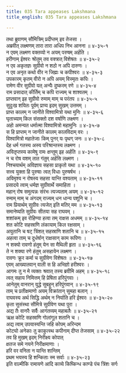 ```yaml
---
title: 035 Tara appeases Lakshmana
title_english: 035 Tara appeases Lakshmana

---
```


<div class="audioEmbed"  caption="श्रीराम-हरिसीताराममूर्ति-घनपाठिभ्यां वचनम्" src="https://archive.org/download/Ramayana-recitation-Sriram-harisItArAmamUrti-Ghanapaati-v2/Kanda_4/Kanda_4_KSK-035-Tharaya_Lakshmana_Santhvanam.mp3"></div>

तथा ब्रुवाणम् सौमित्रिम् प्रदीप्तम् इव तेजसा ।  
अब्रवीत् लक्ष्मणम् तारा तारा अधिप निभ आनना ॥ ४-३५-१  
न एवम् लक्ष्मण वक्तव्यो न अयम् परुषम् अर्हति ।  
हरीणाम् ईश्वरः श्रोतुम् तव वक्त्रात् विशेषतः ॥ ४-३५-२  
न एव अकृतज्ञः सुग्रीवो न शठो न अपि दारुणः ।  
न एव अनृत कथो वीर न जिह्मः च कपीश्वरः ॥ ४-३५-३  
उपकारम् कृतम् वीरो न अपि अयम् विस्मृतः कपिः ।  
रामेण वीर सुग्रीवो यत् अन्यैः दुष्करम् रणे ॥ ४-३५-४  
राम प्रसादात् कीर्तिम् च कपि राज्यम् च शाश्वतम् ।  
प्राप्तवान् इह सुग्रीवो रुमाम् माम् च परंतप ॥ ४-३५-५  
सुदुःख शयितः पूर्वम् प्राप्य इदम् सुखम् उत्तमम् ।  
प्राप्त कालम् न जानीते विश्वामित्रो यथा मुनिः ॥ ४-३५-६  
घृताच्याम् किल संसक्तो दश वर्षाणि लक्ष्मण ।  
अहो अमन्यत धर्मात्मा विश्वामित्रो महामुनिः ॥ ४-३५-७  
स हि प्राप्तम् न जानीते कालम् कालविदाम् वरः ।  
विश्वामित्रो महातेजाः किम् पुनर् यः पृथग् जनः ॥ ४-३५-८  
देह धर्म गतस्य अस्य परिश्रान्तस्य लक्ष्मण ।  
अवितृप्तस्य कामेषु रामः क्षन्तुम् इह अर्हति ॥ ४-३५-९  
न च रोष वशम् तात गंतुम् अर्हसि लक्ष्मण ।  
निश्चयार्थम् अविज्ञाय सहसा प्राकृतो यथा ॥ ४-३५-१०  
सत्त्व युक्ता हि पुरुषाः त्वत् विधाः पुरुषर्षभ ।  
अविमृश्य न रोषस्य सहसा यान्ति वश्यताम् ॥ ४-३५-११  
प्रसादये त्वाम् धर्मज्ञ सुग्रीवार्थे समाहिता ।  
महान् रोष समुत्पन्नः संरंभः त्यज्यताम् अयम् ॥ ४-३५-१२  
रुमाम् माम् च अंगदम् राज्यम् धन धान्य पशूनि च ।  
राम प्रियार्थम् सुग्रीवः त्यजेत् इति मतिर् मम ॥ ४-३५-१३  
समानेष्यति सुग्रीवः सीतया सह राघवम् ।  
शशांकम् इव रोहिण्या हत्वा तम् राक्षस अधमम् ॥ ४-३५-१४  
शत कोटि सहस्राणि लंकायाम् किल रक्षसाम् ।  
अयुतानि च षट् त्रिंशत् सहस्राणि शतानि च ॥ ४-३५-१५  
अहत्वा ताम् च दुर्धर्षान् राक्षसान् काम रूपिणः ।  
न शक्यो रावणो हंतुम् येन सा मैथिली हृता ॥ ४-३५-१६  
ते न शक्या रणे हंतुम् असहायेन लक्ष्मण ।  
रावणः क्रूर कर्मा च सुग्रीवेण विशेषतः ॥ ४-३५-१७  
एवम् आख्यातवान् वाली स हि अभिज्ञो हरीश्वरः ।  
आगमः तु न मे व्यक्तः श्रवात् तस्य ब्रवीमि अहम् ॥ ४-३५-१८  
त्वत् सहाय निमित्तम् हि प्रेषिता हरिपुंगवाः ।  
आनेतुम् वानरान् युद्धे सुबहून् हरिपुंगवान् ॥ ४-३५-१९  
ताम् च प्रतीक्षमाणो अयम् विक्रांतान् सुमहा बलान् ।  
राघवस्य अर्थ सिद्धि अर्थम् न निर्याति हरि ईश्वरः ॥ ४-३५-२०  
कृता सुसंस्था सौमित्रे सुग्रीवेण यथा पुरा ।  
अद्य तैः वानरैः सर्वैः आगंतव्यम् महाबलैः ॥ ४-३५-२१  
ऋक्ष कोटि सहस्राणि गोलांगूल शतानि च ।  
अद्य त्वाम् उपयास्यन्ति जहि कोपम् अरिन्दम  
कोट्यो अनेकाः तु काकुत्स्थ कपीनाम् दीप्त तेजसाम् ॥ ४-३५-२२  
तव हि मुखम् इदम् निरीक्ष्य कोपात्  
क्षतज समे नयने निरीक्षमाणाः ।  
हरि वर वनिता न यान्ति शान्तिम्  
प्रथम भयस्य हि शन्किताः स्म सर्वाः ॥ ४-३५-२३  
इति वाल्मीकि रामायणे आदि काव्ये किष्किन्ध काण्डे पंच त्रिंशः सर्गः